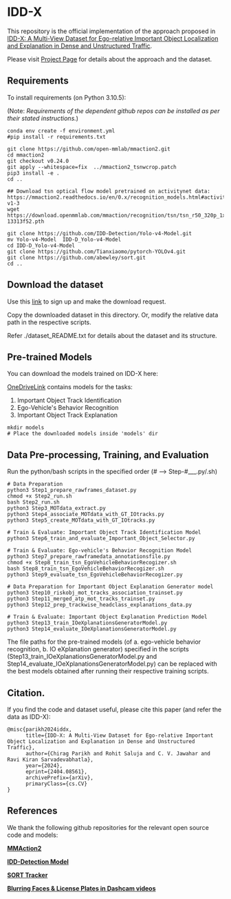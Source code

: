 # IDD-X

This repository is the official implementation of the approach proposed in [IDD-X: A Multi-View Dataset for Ego-relative Important Object Localization and Explanation in Dense and Unstructured Traffic](http://arxiv.org/abs/2404.08561). 

Please visit [Project Page](https://idd-x.github.io/) for details about the approach and the dataset.

<!-- >📋  Optional: include a graphic explaining approach
 -->

## Requirements

To install requirements (on Python 3.10.5):

(Note: *Requirements of the dependent github repos can be installed as per their stated instructions.*)

```setup
conda env create -f environment.yml
#pip install -r requirements.txt

git clone https://github.com/open-mmlab/mmaction2.git
cd mmaction2
git checkout v0.24.0
git apply --whitespace=fix  ../mmaction2_tsnwcrop.patch
pip3 install -e .
cd ..

## Download tsn optical flow model pretrained on activitynet data: https://mmaction2.readthedocs.io/en/0.x/recognition_models.html#activitynet-v1-3
wget https://download.openmmlab.com/mmaction/recognition/tsn/tsn_r50_320p_1x1x8_150e_activitynet_video_flow/tsn_r50_320p_1x1x8_150e_activitynet_video_flow_20200804-13313f52.pth

git clone https://github.com/IDD-Detection/Yolo-v4-Model.git
mv Yolo-v4-Model  IDD-D_Yolo-v4-Model 
cd IDD-D_Yolo-v4-Model 
git clone https://github.com/Tianxiaomo/pytorch-YOLOv4.git
git clone https://github.com/abewley/sort.git
cd ..
```

## Download the dataset

Use this [link](https://idd.insaan.iiit.ac.in/dataset/download/) to sign up and make the download request.

Copy the downloaded dataset in this directory. Or, modify the relative data path in the respective scripts.

Refer ./dataset_README.txt for details about the dataset and its structure.

## Pre-trained Models

You can download the models trained on IDD-X here:

[OneDriveLink](https://iiitaphyd-my.sharepoint.com/:f:/g/personal/chirag_parikh_research_iiit_ac_in/Evottwy5Q39JpDXBu7PvbngBOBPG5Xn4uC2FB3tffLJ7dA?e=hkXYJw) contains models for the tasks:
1. Important Object Track Identification
2. Ego-Vehicle's Behavior Recognition
3. Important Object Track Explanation

```
mkdir models
# Place the downloaded models inside 'models' dir
```

<!-- >Alternatively you can have an additional column in your results table with a link to the models.
 -->
 
## Data Pre-processing, Training, and Evaluation

Run the python/bash scripts in the specified order (# --> Step-#___.py/.sh)
```
# Data Preparation
python3 Step1_prepare_rawframes_dataset.py
chmod +x Step2_run.sh
bash Step2_run.sh
python3 Step3_MOTdata_extract.py
python3 Step4_associate_MOTdata_with_GT_IOtracks.py
python3 Step5_create_MOTdata_with_GT_IOtracks.py

# Train & Evaluate: Important Object Track Identification Model 
python3 Step6_train_and_evaluate_Important_Object_Selector.py

# Train & Evaluate: Ego-vehicle's Behavior Recognition Model 
python3 Step7_prepare_rawframedata_annotationsfile.py
chmod +x Step8_train_tsn_EgoVehicleBehaviorRecogizer.sh
bash Step8_train_tsn_EgoVehicleBehaviorRecogizer.sh
python3 Step9_evaluate_tsn_EgoVehicleBehaviorRecogizer.py

# Data Preparation for Important Object Explanation Generator model
python3 Step10_riskobj_mot_tracks_association_trainset.py
python3 Step11_merged_atp_mot_tracks_trainset.py
python3 Step12_prep_trackwise_headclass_explanations_data.py

# Train & Evaluate: Important Object Explanation Prediction Model 
python3 Step13_train_IOeXplanationsGeneratorModel.py
python3 Step14_evaluate_IOeXplanationsGeneratorModel.py
```

The file paths for the pre-trained models (of a. ego-vehicle behavior recognition, b. IO eXplanation generator) specified in the scripts (Step13_train_IOeXplanationsGeneratorModel.py and Step14_evaluate_IOeXplanationsGeneratorModel.py) can be replaced with the best models obtained after running their respective training scripts.

<!-- ## Results

Our model achieves the following performance on :

### [Image Classification on ImageNet](https://paperswithcode.com/sota/image-classification-on-imagenet)

| Model name         | Top 1 Accuracy  | Top 5 Accuracy |
| ------------------ |---------------- | -------------- |
| My awesome model   |     85%         |      95%       |

>📋  Include a table of results from your paper, and link back to the leaderboard for clarity and context. If your main result is a figure, include that figure and link to the command or notebook to reproduce it. 
 -->

## Citation.
If you find the code and dataset useful, please cite this paper (and refer the data as IDD-X):
```
@misc{parikh2024iddx,
      title={IDD-X: A Multi-View Dataset for Ego-relative Important Object Localization and Explanation in Dense and Unstructured Traffic}, 
      author={Chirag Parikh and Rohit Saluja and C. V. Jawahar and Ravi Kiran Sarvadevabhatla},
      year={2024},
      eprint={2404.08561},
      archivePrefix={arXiv},
      primaryClass={cs.CV}
}
```

## References

We thank the following github repositories for the relevant open source code and models:

**[MMAction2](https://github.com/open-mmlab/mmaction2)**

**[IDD-Detection Model](https://github.com/IDD-Detection/Yolo-v4-Model)**

**[SORT Tracker](https://github.com/abewley/sort)**

**[Blurring Faces & License Plates in Dashcam videos](https://github.com/varungupta31/dashcam_anonymizer)**


